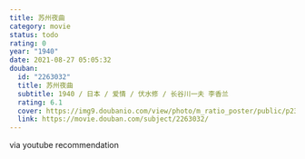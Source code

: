 ```yaml
---
title: 苏州夜曲
category: movie
status: todo
rating: 0
year: "1940"
date: 2021-08-27 05:05:32
douban:
  id: "2263032"
  title: 苏州夜曲
  subtitle: 1940 / 日本 / 爱情 / 伏水修 / 长谷川一夫 李香兰
  rating: 6.1
  cover: https://img9.doubanio.com/view/photo/m_ratio_poster/public/p2372397736.jpg
  link: https://movie.douban.com/subject/2263032/
---
```


via youtube recommendation
